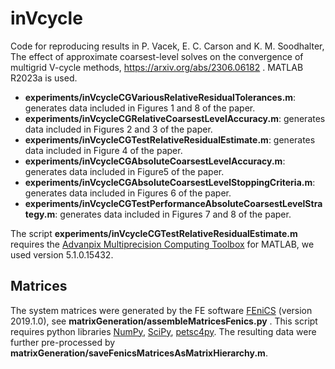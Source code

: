 # inVcycle
Code for reproducing results in P. Vacek, E. C. Carson and K. M. Soodhalter, The effect of approximate coarsest-level solves on the convergence of multigrid V-cycle methods, https://arxiv.org/abs/2306.06182 .
MATLAB R2023a is used.

* **experiments/inVcycleCGVariousRelativeResidualTolerances.m**: generates data included in Figures 1 and 8 of the paper.
* **experiments/inVcycleCGRelativeCoarsestLevelAccuracy.m**: generates data included in Figures 2 and 3 of the paper.
* **experiments/inVcycleCGTestRelativeResidualEstimate.m**: generates data included in Figure 4 of the paper.
* **experiments/inVcycleCGAbsoluteCoarsestLevelAccuracy.m**: generates data included in Figure5 of the paper.
* **experiments/inVcycleCGAbsoluteCoarsestLevelStoppingCriteria.m**: generates data included in Figures 6 of the paper.
* **experiments/inVcycleCGTestPerformanceAbsoluteCoarsestLevelStrategy.m**: generates data included in Figures 7 and 8 of the paper.


The script **experiments/inVcycleCGTestRelativeResidualEstimate.m** requires the [Advanpix Multiprecision Computing Toolbox](https://www.advanpix.com/) for MATLAB, we used version 5.1.0.15432.

## Matrices
The system matrices were generated by the FE software [FEniCS](https://fenicsproject.org/) (version 2019.1.0), see **matrixGeneration/assembleMatricesFenics.py** . This script requires python libraries [NumPy](https://numpy.org/), [SciPy](https://scipy.org/), [petsc4py](https://pypi.org/project/petsc4py/). The resulting data were further pre-processed by **matrixGeneration/saveFenicsMatricesAsMatrixHierarchy.m**. 
